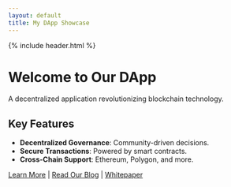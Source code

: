 ```yaml
---
layout: default
title: My DApp Showcase
---
```

{% include header.html %}

# Welcome to Our DApp

A decentralized application revolutionizing blockchain technology.

## Key Features
- **Decentralized Governance**: Community-driven decisions.
- **Secure Transactions**: Powered by smart contracts.
- **Cross-Chain Support**: Ethereum, Polygon, and more.

[Learn More](/shang.tips/about/) | [Read Our Blog](/shang.tips/blog/) | [Whitepaper](/shang.tips/whitepaper/)